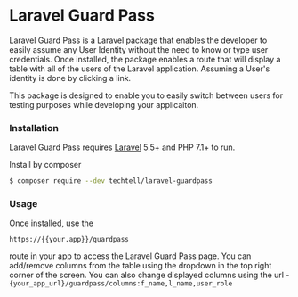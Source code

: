 # Laravel Guard Pass

Laravel Guard Pass is a Laravel package that enables the developer to easily assume any User Identity without the need to know or type user credentials. Once installed, the package enables a route that will display a table with all of the users of the Laravel application. Assuming a User's identity is done by clicking a link. 

This package is designed to enable you to easily switch between users for testing purposes while developing your applicaiton.

### Installation

Laravel Guard Pass requires [Laravel](https://laravel.com/) 5.5+ and PHP 7.1+ to run.

Install by composer

```sh
$ composer require --dev techtell/laravel-guardpass
```

### Usage

Once installed, use the 
```
https://{{your.app}}/guardpass
```
 route in your app to access the Laravel Guard Pass page. You can add/remove columns from the table using the dropdown in the top right corner of the screen. You can also change displayed columns using the url - `{your_app_url}/guardpass/columns:f_name,l_name,user_role`
